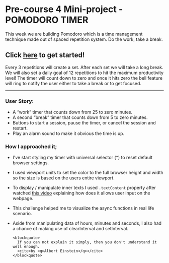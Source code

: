 # Pre-course 4 Mini-project - POMODORO TIMER

This week we are building Pomodoro which is a time management technique made out of spaced repetition system. Do the work, take a break.

## Click [here](https://sevdas.github.io/pomodoro-timer/) to get started!

Every 3 repetitions will create a set. After each set we will take a long break.
We will also set a daily goal of 12 repetitions to hit the maximum productivity level!
The timer will count down to zero and once it hits zero the bell feature will ring to notify the user either to take a break or to get focused.

---

### User Story:

- A “work” timer that counts down from 25 to zero minutes.
- A second “break” timer that counts down from 5 to zero minutes.
- Buttons to start a session, pause the timer, or cancel the session and restart.
- Play an alarm sound to make it obvious the time is up.

### How I approached it;

- I've start styling my timer with universal selector (\*) to reset default browser settings.
- I used viewport units to set the color to the full browser height and width so the size is based on the users entire viewport.
- To display / manipulate inner texts I used `.textContent` property after watched [this video](https://www.youtube.com/watch?v=1UsllDMhvN4) explaining how does it allows user input on the webpage.
- This challenge helped me to visualize the async functions in real life scenario.
- Aside from manipulating data of hours, minutes and seconds, I also had a chance of making use of clearInterval and setInterval.

      <blockquote>
        If you can not explain it simply, then you don't understand it well enough.
        <cite>by <q>Albert Einstein</q></cite>
      </blockquote>
